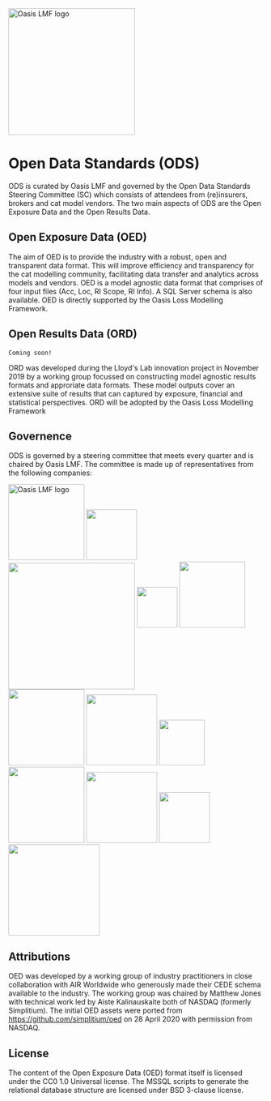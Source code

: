 <img src="https://oasislmf.org/packages/oasis_theme_package/themes/oasis_theme/assets/src/oasis-lmf-colour.png" alt="Oasis LMF logo" width="250"/>

# Open Data Standards (ODS)
ODS is curated by Oasis LMF and governed by the Open Data Standards Steering Committee (SC) which consists of attendees from (re)insurers, brokers and cat model vendors. 
The two main aspects of ODS are the Open Exposure Data and the Open Results Data. 

## Open Exposure Data (OED)
    
The aim of OED is to provide the industry with a robust, open and transparent data format. 
This will improve efficiency and transparency for the cat modelling community, facilitating data transfer and analytics across models and vendors.
OED is a model agnostic data format that comprises of four input files (Acc, Loc, RI Scope, RI Info).
A SQL Server schema is also available.
OED is directly supported by the Oasis Loss Modelling Framework.

## Open Results Data (ORD)

    Coming soon!

ORD was developed during the Lloyd's Lab innovation project in November 2019 by a working group focussed on constructing model agnostic results formats and approriate data formats. 
These model outputs cover an extensive suite of results that can captured by exposure, financial and statistical perspectives.
ORD will be adopted by the Oasis Loss Modelling Framework

## Governence

ODS is governed by a steering committee that meets every quarter and is chaired by Oasis LMF. The committee is made up of representatives from the following companies:

<img src="https://oasislmf.org/packages/oasis_theme_package/themes/oasis_theme/assets/src/oasis-lmf-colour.png" alt="Oasis LMF logo" width="150"/> 

<img src="https://github.com/MattDonovan82/OpenDataStandards/blob/feature/doc_upgrade/images/AIR_Worldwide's_logo.jpeg" width ="100"/> 

<img src="https://github.com/MattDonovan82/OpenDataStandards/blob/feature/doc_upgrade/images/GC_logo.jpeg" width ="250" align ="center"/>

<img src="https://github.com/MattDonovan82/OpenDataStandards/blob/feature/doc_upgrade/images/JBA_logo.jpeg" width ="80"/>

<img src="https://github.com/MattDonovan82/OpenDataStandards/blob/feature/doc_upgrade/images/zurich_logo.png" width ="130"/>

<img src="https://github.com/MattDonovan82/OpenDataStandards/blob/feature/doc_upgrade/images/swissRe_logo.png" width ="150"/>

<img src="https://github.com/MattDonovan82/OpenDataStandards/blob/feature/doc_upgrade/images/Lloyds_logo.png" width ="140"/>

<img src="https://github.com/MattDonovan82/OpenDataStandards/blob/feature/doc_upgrade/images/ascot_logo.png" width ="90"/>

<img src="https://github.com/MattDonovan82/OpenDataStandards/blob/feature/doc_upgrade/images/IF_Logo.png" width ="150"/>

<img src="https://github.com/MattDonovan82/OpenDataStandards/blob/feature/doc_upgrade/images/NASDAQ_logo.png" width ="140"/>

<img src="https://github.com/MattDonovan82/OpenDataStandards/blob/feature/doc_upgrade/images/bms_logo.jpeg" width ="100"/>

<img src="https://github.com/MattDonovan82/OpenDataStandards/blob/feature/doc_upgrade/images/corelogic_logo.png" width ="180"/>



## Attributions
OED was developed by a working group of industry practitioners in close collaboration with AIR Worldwide who generously made their CEDE schema available to the industry. 
The working group was chaired by Matthew Jones with technical work led by Aiste Kalinauskaite both of NASDAQ (formerly Simplitium). 
The initial OED assets were ported from https://github.com/simplitium/oed on 28 April 2020 with permission from NASDAQ.

## License
The content of the Open Exposure Data (OED) format itself is licensed under the CC0 1.0 Universal license.
The MSSQL scripts to generate the relational database structure are licensed under BSD 3-clause license.
